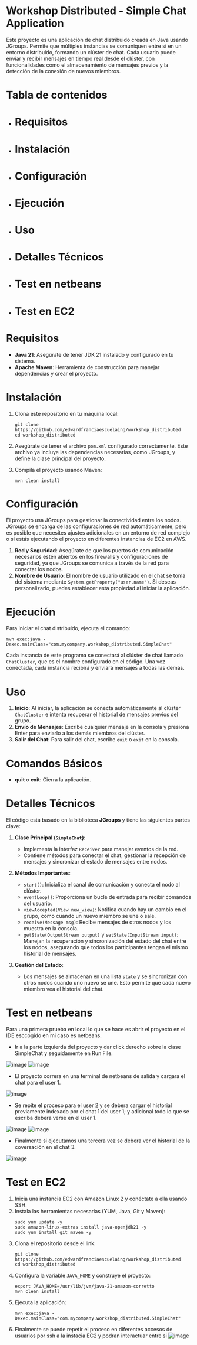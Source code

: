 # Workshop Distributed - Simple Chat Application

Este proyecto es una aplicación de chat distribuido creada en Java usando JGroups. Permite que múltiples instancias se comuniquen entre sí en un entorno distribuido, formando un clúster de chat. Cada usuario puede enviar y recibir mensajes en tiempo real desde el clúster, con funcionalidades como el almacenamiento de mensajes previos y la detección de la conexión de nuevos miembros.

# Tabla de contenidos
- # Requisitos
- # Instalación
- # Configuración
- # Ejecución
- # Uso
- # Detalles Técnicos
- # Test en netbeans
- # Test en EC2

# Requisitos
- **Java 21**: Asegúrate de tener JDK 21 instalado y configurado en tu sistema.
- **Apache Maven**: Herramienta de construcción para manejar dependencias y crear el proyecto.

# Instalación
1. Clona este repositorio en tu máquina local:
   ```
   git clone https://github.com/edwardfranciaescuelaing/workshop_distributed
   cd workshop_distributed
   ```

2. Asegúrate de tener el archivo `pom.xml` configurado correctamente. Este archivo ya incluye las dependencias necesarias, como JGroups, y define la clase principal del proyecto.

3. Compila el proyecto usando Maven:
   ```
   mvn clean install
   ```

# Configuración
El proyecto usa JGroups para gestionar la conectividad entre los nodos. JGroups se encarga de las configuraciones de red automáticamente, pero es posible que necesites ajustes adicionales en un entorno de red complejo o si estás ejecutando el proyecto en diferentes instancias de EC2 en AWS.

1. **Red y Seguridad**: Asegúrate de que los puertos de comunicación necesarios estén abiertos en los firewalls y configuraciones de seguridad, ya que JGroups se comunica a través de la red para conectar los nodos.
2. **Nombre de Usuario**: El nombre de usuario utilizado en el chat se toma del sistema mediante `System.getProperty("user.name")`. Si deseas personalizarlo, puedes establecer esta propiedad al iniciar la aplicación.

# Ejecución
Para iniciar el chat distribuido, ejecuta el comando:

```
mvn exec:java -Dexec.mainClass="com.mycompany.workshop_distributed.SimpleChat"
```

Cada instancia de este programa se conectará al clúster de chat llamado `ChatCluster`, que es el nombre configurado en el código. Una vez conectada, cada instancia recibirá y enviará mensajes a todas las demás.

# Uso
1. **Inicio**: Al iniciar, la aplicación se conecta automáticamente al clúster `ChatCluster` e intenta recuperar el historial de mensajes previos del grupo.
2. **Envío de Mensajes**: Escribe cualquier mensaje en la consola y presiona Enter para enviarlo a los demás miembros del clúster.
3. **Salir del Chat**: Para salir del chat, escribe `quit` o `exit` en la consola.

# Comandos Básicos
- **quit** o **exit**: Cierra la aplicación.

# Detalles Técnicos

El código está basado en la biblioteca **JGroups** y tiene las siguientes partes clave:

1. **Clase Principal (`SimpleChat`)**:
   - Implementa la interfaz `Receiver` para manejar eventos de la red.
   - Contiene métodos para conectar el chat, gestionar la recepción de mensajes y sincronizar el estado de mensajes entre nodos.

2. **Métodos Importantes**:
   - `start()`: Inicializa el canal de comunicación y conecta el nodo al clúster.
   - `eventLoop()`: Proporciona un bucle de entrada para recibir comandos del usuario.
   - `viewAccepted(View new_view)`: Notifica cuando hay un cambio en el grupo, como cuando un nuevo miembro se une o sale.
   - `receive(Message msg)`: Recibe mensajes de otros nodos y los muestra en la consola.
   - `getState(OutputStream output)` y `setState(InputStream input)`: Manejan la recuperación y sincronización del estado del chat entre los nodos, asegurando que todos los participantes tengan el mismo historial de mensajes.

3. **Gestión del Estado**:
   - Los mensajes se almacenan en una lista `state` y se sincronizan con otros nodos cuando uno nuevo se une. Esto permite que cada nuevo miembro vea el historial del chat.

# Test en netbeans
Para una primera prueba en local lo que se hace es abrir el proyecto en el IDE esccogido en mi caso es netbeans.
  - Ir a la parte izquierda del proyecto y dar click derecho sobre la clase SimpleChat y seguidamente en Run File.
    
  ![image](https://github.com/user-attachments/assets/6caea8fa-060c-4f97-92dd-c95e7f83633c)
  ![image](https://github.com/user-attachments/assets/52033671-830b-417c-a94f-a17650159cbb)

  - El proyecto correra en una terminal de netbeans de salida y cargara el chat para el user 1.
    
  ![image](https://github.com/user-attachments/assets/af35cf13-b135-4c03-ad8d-d2104871dacf)

  - Se repite el proceso para el user 2 y se debera cargar el historial previamente indexado por el chat 1 del user 1; y adicional todo lo que se escriba debera verse en el user 1.
    
  ![image](https://github.com/user-attachments/assets/647f8694-75d2-4a8b-bde4-a68b855029f0)
  ![image](https://github.com/user-attachments/assets/dc9d63e6-7912-4ac3-9568-cce04078aa13)

  - Finalmente si ejecutamos una tercera vez se debera ver el historial de la coversación en el chat 3.
    
  ![image](https://github.com/user-attachments/assets/151b0953-4b58-400a-98f2-64d1fca2a4dd)

# Test en EC2
  1. Inicia una instancia EC2 con Amazon Linux 2 y conéctate a ella usando SSH.
2. Instala las herramientas necesarias (YUM, Java, Git y Maven):
   ```
   sudo yum update -y
   sudo amazon-linux-extras install java-openjdk21 -y
   sudo yum install git maven -y
   ```
3. Clona el repositorio desde el link:
   ```
   git clone https://github.com/edwardfranciaescuelaing/workshop_distributed
   cd workshop_distributed
   ```
4. Configura la variable `JAVA_HOME` y construye el proyecto:
   ```
   export JAVA_HOME=/usr/lib/jvm/java-21-amazon-corretto
   mvn clean install
   ```
5. Ejecuta la aplicación:
   ```
   mvn exec:java -Dexec.mainClass="com.mycompany.workshop_distributed.SimpleChat"
   ```
6. Finalmente se puede repetir el proceso en diferentes accesos de usuarios por ssh a la instacia EC2 y podran interactuar entre si
![image](https://github.com/user-attachments/assets/6fb60035-8a7f-41c3-9a89-05fbc6a2f21a)


